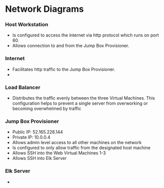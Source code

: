 # Network Diagrams

### Host Workstation
- Is configured to access the internet via http protocol which runs on port 80.
- Allows connection to and from the Jump Box Provisioner.

### Internet
- Facilitates http traffic to the Jump Box Provisioner.
- 
### Load Balancer
- Distributes the traffic evenly between the three Virtual Machines. This configuration helps to prevent a single server from overworking or becoming overwhelmed by traffic

### Jump Box Provisioner
- Public IP: 52.165.226.144
- Private IP: 10.0.0.4
- Allows admin level access to all other machines on the network
- Is configured to only allow traffic from the designated host machine
- Allows SSH into the Web Virtual Machines 1-3
- Allows SSH into Elk Server

### Elk Server
-


